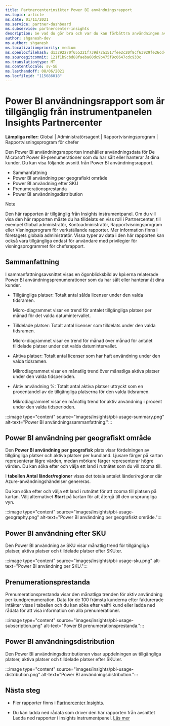 ```yaml
---
title: Partnercenterinsikter Power BI användningsrapport
ms.topic: article
ms.date: 01/11/2021
ms.service: partner-dashboard
ms.subservice: partnercenter-insights
description: Se vad du gör bra och var du kan förbättra användningen av Power BI prenumerationer som du säljer eller hanterar för dina kunder.
author: shganesh-dev
ms.author: shganesh
ms.localizationpriority: medium
ms.openlocfilehash: d13292270f655221f739d72a1517fee2c20f8cf63929fe26cd423f5f284ab379
ms.sourcegitcommit: 121f1b9cbd88faeba60dc9b475f9c0647cdc933c
ms.translationtype: MT
ms.contentlocale: sv-SE
ms.lasthandoff: 08/06/2021
ms.locfileid: "115686018"
---
```

# <a name="power-bi-usage-report-available-from-the-partner-center-insights-dashboard"></a>Power BI användningsrapport som är tillgänglig från instrumentpanelen Insights Partnercenter

**Lämpliga roller:** Global | Administratörsagent | Rapportvisningsprogram | Rapportvisningsprogram för chefer

Den Power BI användningsrapporten innehåller användningsdata för De Microsoft Power BI-prenumerationer som du har sålt eller hanterar åt dina kunder. Du kan visa följande avsnitt från Power BI användningsrapport.

- Sammanfattning
- Power BI användning per geografiskt område
- Power BI användning efter SKU
- Prenumerationsprestanda
- Power BI användningsdistribution

 > [!NOTE]
 > Den här rapporten är tillgänglig från Insights instrumentpanel. Om du vill visa den här rapporten måste du ha tilldelats en viss roll i Partnercenter, till exempel Global administratör, Kontoadministratör, Rapportvisningsprogram eller Visningsprogram för verkställande rapporter. Mer information finns i företagets globala administratör. Vissa typer av data i den här rapporten kan också vara tillgängliga endast för användare med privilegier för visningsprogrammet för chefsrapport.

## <a name="summary"></a>Sammanfattning

I sammanfattningsavsnittet visas en ögonblicksbild av kpi:erna relaterade Power BI användningsprenumerationer som du har sålt eller hanterar åt dina kunder. 

- Tillgängliga platser: Totalt antal sålda licenser under den valda tidsramen.

   Micro-diagrammet visar en trend för antalet tillgängliga platser per månad för det valda datumintervallet.

- Tilldelade platser: Totalt antal licenser som tilldelats under den valda tidsramen.

   Micro-diagrammet visar en trend för månad över månad för antalet tilldelade platser under det valda datumintervallet.

- Aktiva platser: Totalt antal licenser som har haft användning under den valda tidsramen. 

   Mikrodiagrammet visar en månatlig trend över månatliga aktiva platser under den valda tidsperioden.

- Aktiv användning %: Totalt antal aktiva platser uttryckt som en procentandel av de tillgängliga platserna för den valda tidsramen. 

   Mikrodiagrammet visar en månatlig trend för aktiv användning i procent under den valda tidsperioden.

:::image type="content" source="images/insights/pbi-usage-summary.png" alt-text="Power BI användningssammanfattning.":::

## <a name="power-bi-usage-by-geography"></a>Power BI användning per geografiskt område

Den **Power BI användning per geografisk** plats visar fördelningen av tillgängliga platser och aktiva platser per kundland. Ljusare färger på kartan representerar lägre värden, medan mörkare färger representerar högre värden. Du kan söka efter och välja ett land i rutnätet som du vill zooma till.

I **tabellen Antal länder/regioner** visas det totala antalet länder/regioner där Azure-användningshändelser genereras.

Du kan söka efter och välja ett land i rutnätet för att zooma till platsen på kartan. Välj alternativet **Start** på kartan för att återgå till den ursprungliga vyn.

:::image type="content" source="images/insights/pbi-usage-geography.png" alt-text="Power BI användning per geografiskt område.":::

## <a name="power-bi-usage-by-sku"></a>Power BI användning efter SKU

Den Power BI användning av SKU visar månatlig trend för tillgängliga platser, aktiva platser och tilldelade platser efter SKU:er.

:::image type="content" source="images/insights/pbi-usage-sku.png" alt-text="Power BI användning per SKU.":::

## <a name="subscriptions-performance"></a>Prenumerationsprestanda

Prenumerationsprestanda visar den månatliga trenden för aktiv användning per kundprenumeration. Data för de 100 främsta kunderna efter fakturerade intäkter visas i tabellen och du kan söka efter valfri kund eller ladda ned rådata för att visa information om alla prenumerationer.

:::image type="content" source="images/insights/pbi-usage-subscription.png" alt-text="Power BI prenumerationsprestanda.":::

## <a name="power-bi-usage-distribution"></a>Power BI användningsdistribution

Den Power BI användningsdistributionen visar uppdelningen av tillgängliga platser, aktiva platser och tilldelade platser efter SKU:er.

:::image type="content" source="images/insights/pbi-usage-distribution.png" alt-text="Power BI användningsdistribution.":::

## <a name="next-steps"></a>Nästa steg

- Fler rapporter finns i [Partnercenter Insights](partner-center-insights.md).

- Du kan ladda ned rådata som driver den här rapporten från avsnittet Ladda ned rapporter i Insights instrumentpanel. [Läs mer](insights-download-reports.md) 
